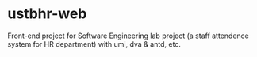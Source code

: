 # ustbhr-web
Front-end project for Software Engineering lab project (a staff attendence system for HR department) with umi, dva &amp; antd, etc.

